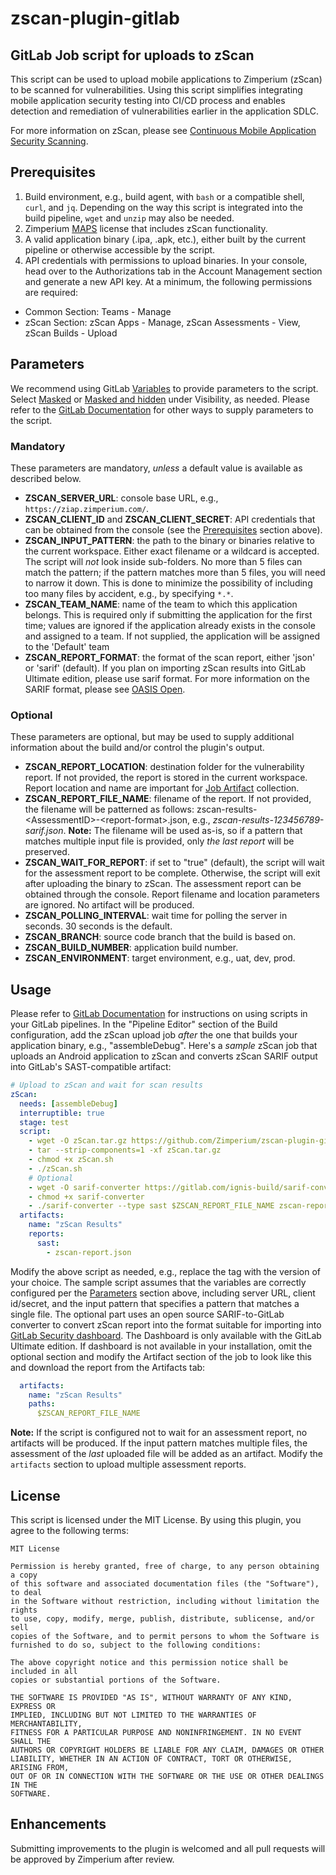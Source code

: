 # zscan-plugin-gitlab

## GitLab Job script for uploads to zScan

This script can be used to upload mobile applications to Zimperium (zScan) to be scanned for vulnerabilities. Using this script simplifies integrating mobile application security testing into CI/CD process and enables detection and remediation of vulnerabilities earlier in the application SDLC.

For more information on zScan, please see [Continuous Mobile Application Security Scanning](https://www.zimperium.com/zscan/).

## Prerequisites

1. Build environment, e.g., build agent, with `bash` or a compatible shell, `curl`, and `jq`.  Depending on the way this script is integrated into the build pipeline, `wget` and `unzip` may also be needed.
2. Zimperium [MAPS](https://www.zimperium.com/mobile-app-protection/) license that includes zScan functionality.
3. A valid application binary (.ipa, .apk, etc.), either built by the current pipeline or otherwise accessible by the script.
4. API credentials with permissions to upload binaries. In your console, head over to the Authorizations tab in the Account Management section and generate a new API key. At a minimum, the following permissions are required:

- Common Section: Teams - Manage
- zScan Section: zScan Apps - Manage, zScan Assessments - View, zScan Builds - Upload

## Parameters

We recommend using GitLab [Variables](https://docs.gitlab.com/ee/ci/variables/#define-a-cicd-variable-in-the-ui) to provide parameters to the script.  Select [Masked](https://docs.gitlab.com/ee/ci/variables/#mask-a-cicd-variable) or [Masked and hidden](https://docs.gitlab.com/ee/ci/variables/#hide-a-cicd-variable) under Visibility, as needed.  Please refer to the [GitLab Documentation](https://docs.gitlab.com/ee/ci/variables/) for other ways to supply parameters to the script.

### Mandatory

These parameters are mandatory, _unless_ a default value is available as described below.

- **ZSCAN_SERVER_URL**: console base URL, e.g., `https://ziap.zimperium.com/`.
- **ZSCAN_CLIENT_ID** and **ZSCAN_CLIENT_SECRET**: API credentials that can be obtained from the console (see the [Prerequisites](#prerequisites) section above).
- **ZSCAN_INPUT_PATTERN**: the path to the binary or binaries relative to the current workspace.  Either exact filename or a wildcard is accepted. The script will _not_ look inside sub-folders.  No more than 5 files can match the pattern; if the pattern matches more than 5 files, you will need to narrow it down. This is done to minimize the possibility of including too many files by accident, e.g., by specifying `*.*`.
- **ZSCAN_TEAM_NAME**: name of the team to which this application belongs.  This is required only if submitting the application for the first time; values are ignored if the application already exists in the console and assigned to a team.  If not supplied, the application will be assigned to the 'Default' team
- **ZSCAN_REPORT_FORMAT**: the format of the scan report, either 'json' or 'sarif' (default).  If you plan on importing zScan results into GitLab Ultimate edition, please use sarif format.  For more information on the SARIF format, please see [OASIS Open](https://docs.oasis-open.org/sarif/sarif/v2.1.0/sarif-v2.1.0.html).

### Optional

These parameters are optional, but may be used to supply additional information about the build and/or control the plugin's output.

- **ZSCAN_REPORT_LOCATION**: destination folder for the vulnerability report. If not provided, the report is stored in the current workspace. Report location and name are important for [Job Artifact](https://docs.gitlab.com/ee/ci/jobs/job_artifacts.html) collection.
- **ZSCAN_REPORT_FILE_NAME**: filename of the report. If not provided, the filename will be patterned as follows: zscan-results-\<AssessmentID\>-\<report-format\>.json, e.g., _zscan-results-123456789-sarif.json_.  **Note:** The filename will be used as-is, so if a pattern that matches multiple input file is provided, only _the last report_ will be preserved.
- **ZSCAN_WAIT_FOR_REPORT**: if set to "true" (default), the script will wait for the assessment report to be complete. Otherwise, the script will exit after uploading the binary to zScan.  The assessment report can be obtained through the console. Report filename and location parameters are ignored. No artifact will be produced.
- **ZSCAN_POLLING_INTERVAL**: wait time for polling the server in seconds. 30 seconds is the default.
- **ZSCAN_BRANCH**: source code branch that the build is based on.
- **ZSCAN_BUILD_NUMBER**: application build number.
- **ZSCAN_ENVIRONMENT**: target environment, e.g., uat, dev, prod.

## Usage

Please refer to [GitLab Documentation](https://docs.gitlab.com/ee/ci/jobs/) for instructions on using scripts in your GitLab pipelines.   In the "Pipeline Editor" section of the Build configuration, add the zScan upload job _after_ the one that builds your application binary, e.g., "assembleDebug".  Here's a _sample_ zScan job that uploads an Android application to zScan and converts zScan SARIF output into GitLab's SAST-compatible artifact:

```yaml
# Upload to zScan and wait for scan results
zScan:
  needs: [assembleDebug]
  interruptible: true
  stage: test
  script:
    - wget -O zScan.tar.gz https://github.com/Zimperium/zscan-plugin-gitlab/archive/refs/tags/v1.0.0.tar.gz
    - tar --strip-components=1 -xf zScan.tar.gz
    - chmod +x zScan.sh
    - ./zScan.sh
    # Optional
    - wget -O sarif-converter https://gitlab.com/ignis-build/sarif-converter/-/releases/v0.9.2/downloads/bin/sarif-converter-linux-amd64
    - chmod +x sarif-converter
    - ./sarif-converter --type sast $ZSCAN_REPORT_FILE_NAME zscan-report.json
  artifacts:
    name: "zScan Results"
    reports:
      sast:
        - zscan-report.json
```

Modify the above script as needed, e.g., replace the tag with the version of your choice.  The sample script assumes that the variables are correctly configured per the [Parameters](#parameters) section above, including server URL, client id/secret, and the input pattern that specifies a pattern that matches a single file.  The optional part uses an open source SARIF-to-GitLab converter to convert zScan report into the format suitable for importing into [GitLab Security dashboard](https://docs.gitlab.com/ee/user/application_security/security_dashboard/).  The Dashboard is only available with the GitLab Ultimate edition.  If dashboard is not available in your installation, omit the optional section and modify the Artifact section of the job to look like this and download the report from the Artifacts tab:

```yaml
  artifacts:
    name: "zScan Results"
    paths:
      $ZSCAN_REPORT_FILE_NAME
```

**Note:** If the script is configured not to wait for an assessment report, no artifacts will be produced.  If the input pattern matches multiple files, the assessment of the _last_ uploaded file will be added as an artifact.  Modify the `artifacts` section to upload multiple assessment reports.

## License

This script is licensed under the MIT License. By using this plugin, you agree to the following terms:

```text
MIT License

Permission is hereby granted, free of charge, to any person obtaining a copy
of this software and associated documentation files (the "Software"), to deal
in the Software without restriction, including without limitation the rights
to use, copy, modify, merge, publish, distribute, sublicense, and/or sell
copies of the Software, and to permit persons to whom the Software is
furnished to do so, subject to the following conditions:

The above copyright notice and this permission notice shall be included in all
copies or substantial portions of the Software.

THE SOFTWARE IS PROVIDED "AS IS", WITHOUT WARRANTY OF ANY KIND, EXPRESS OR
IMPLIED, INCLUDING BUT NOT LIMITED TO THE WARRANTIES OF MERCHANTABILITY,
FITNESS FOR A PARTICULAR PURPOSE AND NONINFRINGEMENT. IN NO EVENT SHALL THE
AUTHORS OR COPYRIGHT HOLDERS BE LIABLE FOR ANY CLAIM, DAMAGES OR OTHER
LIABILITY, WHETHER IN AN ACTION OF CONTRACT, TORT OR OTHERWISE, ARISING FROM,
OUT OF OR IN CONNECTION WITH THE SOFTWARE OR THE USE OR OTHER DEALINGS IN THE
SOFTWARE.
```

## Enhancements

Submitting improvements to the plugin is welcomed and all pull requests will be approved by Zimperium after review.
